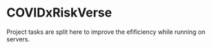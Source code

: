 # COVIDxRiskVerse

Project tasks are split here to improve the efificiency while running on servers. 
